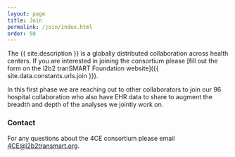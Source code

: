 ```yaml
---
layout: page
title: Join
permalink: /join/index.html
order: 50
---
```


The {{ site.description }} is a globally distributed collaboration across health centers. 
If you are interested in joining the consortium please [fill out the form on the i2b2 tranSMART Foundation website]({{ site.data.constants.urls.join }}).


In this first phase we are reaching out to other collaborators to join our 96 hospital collaboration who also have EHR data to share to augment the breadth and depth of the analyses we jointly work on.

### Contact

For any questions about the 4CE consortium please email [4CE@i2b2transmart.org](mailto:4CE@i2b2transmart.org).